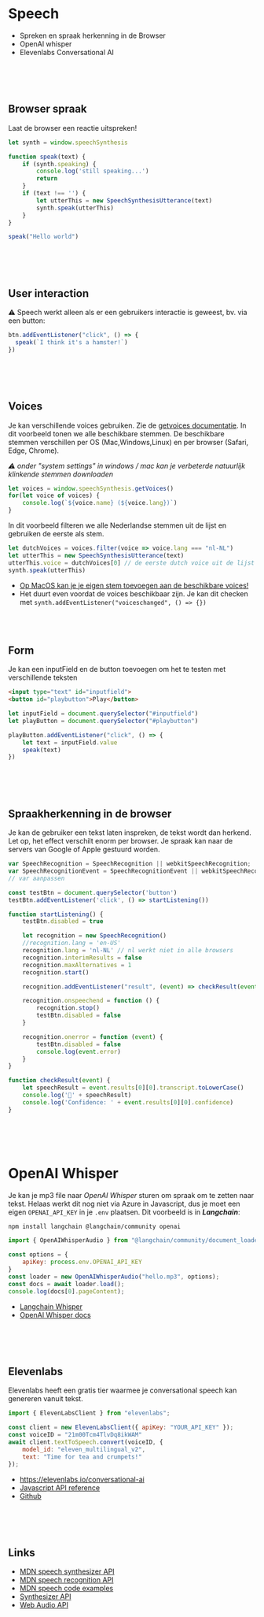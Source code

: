 # Speech

- Spreken en spraak herkenning in de Browser
- OpenAI whisper
- Elevenlabs Conversational AI

<br><br><bR>


## Browser spraak

Laat de browser een reactie uitspreken!

```javascript
let synth = window.speechSynthesis

function speak(text) {
    if (synth.speaking) {
        console.log('still speaking...')
        return
    }
    if (text !== '') {
        let utterThis = new SpeechSynthesisUtterance(text)
        synth.speak(utterThis)
    }
}

speak("Hello world")
```
<br><br><br>

## User interaction

⚠️ Speech werkt alleen als er een gebruikers interactie is geweest, bv. via een button:

```js
btn.addEventListener("click", () => {
  speak(`I think it's a hamster!`)
})
```
<br><br><br>

## Voices

Je kan verschillende voices gebruiken. Zie de [getvoices documentatie](https://developer.mozilla.org/en-US/docs/Web/API/SpeechSynthesis/getVoices). In dit voorbeeld tonen we alle beschikbare stemmen. De beschikbare stemmen verschillen per OS (Mac,Windows,Linux) en per browser (Safari, Edge, Chrome).

*⚠️ onder "system settings" in windows / mac kan je verbeterde natuurlijk klinkende stemmen downloaden*

```js
let voices = window.speechSynthesis.getVoices()
for(let voice of voices) {
    console.log(`${voice.name} (${voice.lang})`)
}
```
In dit voorbeeld filteren we alle Nederlandse stemmen uit de lijst en gebruiken de eerste als stem.
```js
let dutchVoices = voices.filter(voice => voice.lang === "nl-NL")
let utterThis = new SpeechSynthesisUtterance(text)
utterThis.voice = dutchVoices[0] // de eerste dutch voice uit de lijst
synth.speak(utterThis)
```

- [Op MacOS kan je je eigen stem toevoegen aan de beschikbare voices!](https://support.apple.com/en-gb/guide/mac-help/mchldfd72333/mac)
- Het duurt even voordat de voices beschikbaar zijn. Je kan dit checken met `synth.addEventListener("voiceschanged", () => {})`

<br>
<Br>
    
## Form

Je kan een inputField en de button toevoegen om het te testen met verschillende teksten

```html
<input type="text" id="inputfield">
<button id="playbutton">Play</button>
```

```javascript
let inputField = document.querySelector("#inputfield")
let playButton = document.querySelector("#playbutton")

playButton.addEventListener("click", () => {
    let text = inputField.value
    speak(text)
})
```


<br>
<br>
<br>

## Spraakherkenning in de browser

Je kan de gebruiker een tekst laten inspreken, de tekst wordt dan herkend. Let op, het effect verschilt enorm per browser. Je spraak kan naar de servers van Google of Apple gestuurd worden.

```js
var SpeechRecognition = SpeechRecognition || webkitSpeechRecognition;
var SpeechRecognitionEvent = SpeechRecognitionEvent || webkitSpeechRecognitionEvent;
// var aanpassen

const testBtn = document.querySelector('button')
testBtn.addEventListener('click', () => startListening())

function startListening() {
    testBtn.disabled = true

    let recognition = new SpeechRecognition()
    //recognition.lang = 'en-US'
    recognition.lang = 'nl-NL' // nl werkt niet in alle browsers
    recognition.interimResults = false
    recognition.maxAlternatives = 1
    recognition.start()

    recognition.addEventListener("result", (event) => checkResult(event))

    recognition.onspeechend = function () {
        recognition.stop()
        testBtn.disabled = false
    }

    recognition.onerror = function (event) {
        testBtn.disabled = false
        console.log(event.error)
    }
}

function checkResult(event) {
    let speechResult = event.results[0][0].transcript.toLowerCase()
    console.log('🚨' + speechResult)
    console.log('Confidence: ' + event.results[0][0].confidence)
}
```

<br><br><br>

# OpenAI Whisper

Je kan je mp3 file naar *OpenAI Whisper* sturen om spraak om te zetten naar tekst. Helaas werkt dit nog niet via Azure in Javascript, dus je moet een eigen `OPENAI_API_KEY` in je `.env` plaatsen. Dit voorbeeld is in ***Langchain***:

```bash
npm install langchain @langchain/community openai
````

```js
import { OpenAIWhisperAudio } from "@langchain/community/document_loaders/fs/openai_whisper_audio";

const options = {
    apiKey: process.env.OPENAI_API_KEY
}
const loader = new OpenAIWhisperAudio("hello.mp3", options);
const docs = await loader.load();
console.log(docs[0].pageContent);
```
- [Langchain Whisper](https://js.langchain.com/docs/integrations/document_loaders/file_loaders/openai_whisper_audio/)
- [OpenAI Whisper docs](https://platform.openai.com/docs/guides/speech-to-text)

<br><br><br>

## Elevenlabs

Elevenlabs heeft een gratis tier waarmee je conversational speech kan genereren vanuit tekst.

```js
import { ElevenLabsClient } from "elevenlabs";

const client = new ElevenLabsClient({ apiKey: "YOUR_API_KEY" });
const voiceID = "21m00Tcm4TlvDq8ikWAM"
await client.textToSpeech.convert(voiceID, {
    model_id: "eleven_multilingual_v2",
    text: "Time for tea and crumpets!"
});

```

- https://elevenlabs.io/conversational-ai
- [Javascript API reference](https://elevenlabs.io/docs/api-reference/overview)
- [Github](https://github.com/elevenlabs/elevenlabs-js)

<br><br><br>

## Links

- [MDN speech synthesizer API](https://developer.mozilla.org/en-US/docs/Web/API/SpeechSynthesis)
- [MDN speech recognition API](https://developer.mozilla.org/en-US/docs/Web/API/Web_Speech_API/Using_the_Web_Speech_API)
- [MDN speech code examples](https://github.com/mdn/dom-examples/tree/main/web-speech-api)
- [Synthesizer API](https://developer.mozilla.org/en-US/docs/Web/API/OscillatorNode)
- [Web Audio API](https://developer.mozilla.org/en-US/docs/Web/API/Web_Audio_API)	
